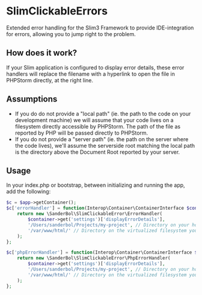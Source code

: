 # SlimClickableErrors
Extended error handling for the Slim3 Framework to provide IDE-integration for errors, allowing you to jump right to the problem.

## How does it work?
If your Slim application is configured to display error details, these error handlers will replace the filename with a hyperlink to open the file in PHPStorm directly, at the right line.

## Assumptions
- If you do do not provide a "local path" (ie. the path to the code on your development machine) we will assume that your code lives on a filesystem directly accessible by PHPStorm. The path of the file as reported by PHP will be passed directly to PHPStorm.
- If you do not provide a "server path" (ie. the path on the server where the code lives), we'll assume the serverside root matching the local path is the directory above the Document Root reported by your server.

## Usage
In your index.php or bootstrap, between initializing and running the app, add the following:

```php
$c = $app->getContainer();
$c['errorHandler'] = function(Interop\Container\ContainerInterface $container) {
    return new \SanderBol\SlimClickableError\ErrorHandler(
        $container->get('settings')['displayErrorDetails'],        
        '/Users/sanderbol/Projects/my-project', // Directory on your host OS. Optional.
        '/var/www/html/' // Directory on the virtualized filesystem your app runs on. Optional.
    );
};

$c['phpErrorHandler'] = function(Interop\Container\ContainerInterface $container) {
    return new \SanderBol\SlimClickableError\PhpErrorHandler(
        $container->get('settings')['displayErrorDetails'],        
        '/Users/sanderbol/Projects/my-project', // Directory on your host OS. Optional.
        '/var/www/html/' // Directory on the virtualized filesystem your app runs on. Optional.
    );
};
```
